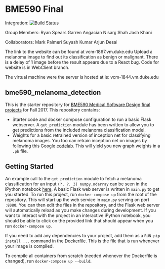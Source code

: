 # BME590 Final

Integration: [![Build Status](https://travis-ci.org/nisargmshah/bme590final.svg?branch=master)](https://travis-ci.org/raspearsy/bme590hrm)

Group Members:
Ryan Spears
Garren Angacian
Nisarg Shah
Josh Khani

Collaborators:
Mark Palmeri
Suyash Kumar
Arjun Desai

The link to the website can be found at vcm-1867.vm.duke.edu
Upload a melanoma image to find out its classification as benign or malignant.
There is a delay of 1 image before the result appears due to a React bug.
Code for website is in WebClient branch.

The virtual machine were the server is hosted at is:
vcm-1844.vm.duke.edu

## bme590_melanoma_detection
This is the starter repository for [BME590 Medical Software Design](https://github.com/mlp6/Medical-Software-Design) [final projects](https://github.com/mlp6/Medical-Software-Design/blob/master/Assignments/final_project_fall_17/final_project_f17.pdf) for Fall 2017. This repository contains:

* Starter code and docker compose configuration to run a basic Flask webserver. A `get_prediction` module has been written to allow you to get predictions from the included melanoma classification model. 
* Weights for a basic retrained version of inception net for classifying melanoma images. You too can retrain inception net on images by following this Google [codelab](https://codelabs.developers.google.com/codelabs/tensorflow-for-poets/#0). This will yield you new graph weights in a `.pb` file. 

## Getting Started
An example call to the `get_prediction` module to fetch a melanoma classification for an input `(?, ?, 3) numpy.ndarray` can be seen in the iPython notebook [here](https://github.com/suyashkumar/bme590_melanoma_detection/blob/master/Example%20get_prediction.ipynb). A basic Flask web server is written in `main.py` to get you started. To run this project, run `docker-compose up` from the root of the repository. This will start up the web service in `main.py` serving on port `:8080`. You can then edit the files in the repository, and the Flask web server will automatically reload as you make changes during development. If you want to interact with the project in an interactive iPython notebook, you should be able to click on the provided link that should appear when you run `docker-compose up`. 

If you need to add any dependencies to your project, add them as a `RUN pip install ...` command in the [Dockerfile](https://github.com/suyashkumar/bme590_melanoma_detection/blob/master/Dockerfile). This is the file that is run whenever your image is compiled.

To compile all containers from scratch (needed whenever the Dockerfile is changed), run `docker-compose up --build`. 

